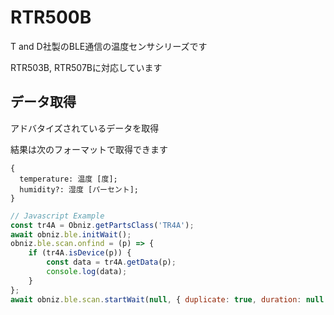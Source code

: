 # RTR500B

T and D社製のBLE通信の温度センサシリーズです

RTR503B, RTR507Bに対応しています


## データ取得
アドバタイズされているデータを取得


結果は次のフォーマットで取得できます
```
{
  temperature: 温度 [度];
  humidity?: 湿度 [パーセント];
}
```


```javascript
// Javascript Example
const tr4A = Obniz.getPartsClass('TR4A');
await obniz.ble.initWait();
obniz.ble.scan.onfind = (p) => {
    if (tr4A.isDevice(p)) {
        const data = tr4A.getData(p);
        console.log(data);
    }
};
await obniz.ble.scan.startWait(null, { duplicate: true, duration: null });
```
